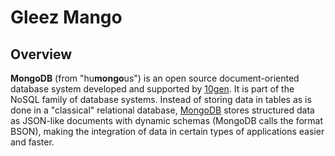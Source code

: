 # Gleez Mango

## Overview

**MongoDB** (from "hu**mongo**us") is an open source document-oriented database system developed and supported by
[10gen](http://www.10gen.com/). It is part of the NoSQL family of database systems. Instead of storing data in
tables as is done in a "classical" relational database, [MongoDB](http://www.mongodb.org) stores structured data
as JSON-like documents with dynamic schemas (MongoDB calls the format BSON), making the integration of data in
certain types of applications easier and faster.